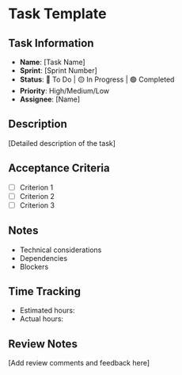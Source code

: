 # Task Template

## Task Information
- **Name**: [Task Name]
- **Sprint**: [Sprint Number]
- **Status**: 🔴 To Do | 🟡 In Progress | 🟢 Completed
- **Priority**: High/Medium/Low
- **Assignee**: [Name]

## Description
[Detailed description of the task]

## Acceptance Criteria
- [ ] Criterion 1
- [ ] Criterion 2
- [ ] Criterion 3

## Notes
- Technical considerations
- Dependencies
- Blockers

## Time Tracking
- Estimated hours: 
- Actual hours: 

## Review Notes
[Add review comments and feedback here] 